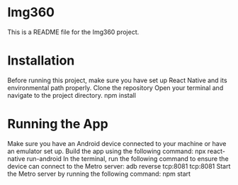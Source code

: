 # Img360
This is a README file for the Img360 project.

# Installation
Before running this project, make sure you have set up React Native and its environmental path properly. 
Clone the repository
Open your terminal and navigate to the project directory.
npm install

# Running the App
Make sure you have an Android device connected to your machine or have an emulator set up.
Build the app using the following command: npx react-native run-android
In the terminal, run the following command to ensure the device can connect to the Metro server: adb reverse tcp:8081 tcp:8081
Start the Metro server by running the following command: npm start
